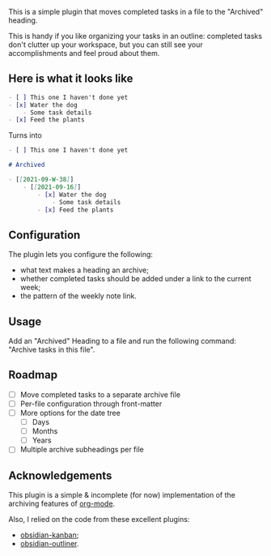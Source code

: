 This is a simple plugin that moves completed tasks in a file to the "Archived" heading.

This is handy if you like organizing your tasks in an outline: completed tasks don't clutter up your workspace, but you can still see your accomplishments and feel proud about them.

## Here is what it looks like

```md
- [ ] This one I haven't done yet
- [x] Water the dog
    - Some task details
- [x] Feed the plants
```
Turns into
```md
- [ ] This one I haven't done yet

# Archived

- [[2021-09-W-38]]
    - [[2021-09-16]]
        - [x] Water the dog
            - Some task details
        - [x] Feed the plants

```

## Configuration

The plugin lets you configure the following:
- what text makes a heading an archive;
- whether completed tasks should be added under a link to the current week;
- the pattern of the weekly note link.

## Usage

Add an "Archived" Heading to a file and run the following command: "Archive tasks in this file".

## Roadmap

- [ ] Move completed tasks to a separate archive file
- [ ] Per-file configuration through front-matter
- [ ] More options for the date tree
  - [ ] Days
  - [ ] Months
  - [ ] Years
- [ ] Multiple archive subheadings per file

## Acknowledgements

This plugin is a simple & incomplete (for now) implementation of the archiving features of [org-mode](https://orgmode.org/).

Also, I relied on the code from these excellent plugins:
- [obsidian-kanban](https://github.com/mgmeyers/obsidian-kanban);
- [obsidian-outliner](https://github.com/vslinko/obsidian-outliner).

